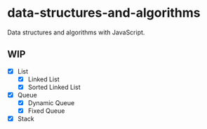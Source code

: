 # data-structures-and-algorithms
Data structures and algorithms with JavaScript.

## WIP

- [x] List
  - [x] Linked List
  - [x] Sorted Linked List
- [x] Queue
  - [x] Dynamic Queue
  - [x] Fixed Queue
- [x] Stack
